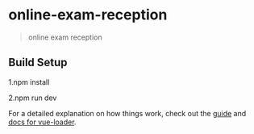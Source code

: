 # online-exam-reception

> online exam reception

## Build Setup

1.npm install





2.npm run dev 

For a detailed explanation on how things work, check out the [guide](http://vuejs-templates.github.io/webpack/) and [docs for vue-loader](http://vuejs.github.io/vue-loader).
